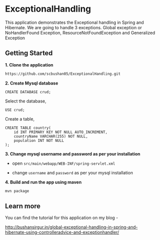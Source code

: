 # ExceptionalHandling
This application demonstrates the Exceptional handling in Spring and Hibernate. We are going to handle 3 exceptions. Global exception or NoHandlerFound Exception, ResourceNotFoundException and Generalized Exception 

## Getting Started

**1. Clone the application**

```bash
https://github.com/scbushan05/ExceptionalHandling.git
```

**2. Create Mysql database**

```
CREATE DATABASE crud;
```

Select the database,

```
USE crud;
```

Create a table,

```
CREATE TABLE country(
	id INT PRIMARY KEY NOT NULL AUTO_INCREMENT,
    countryName VARCHAR(255) NOT NULL,
    population INT NOT NULL
);
```

**3. Change mysql username and password as per your installation**

+ open `src/main/webapp/WEB-INF/spring-servlet.xml`

+ change `username` and `password` as per your mysql installation

**4. Build and run the app using maven**

```bash
mvn package
```

## Learn more

You can find the tutorial for this application on my blog - 

<http://bushansirgur.in/global-exceptional-handling-in-spring-and-hibernate-using-controlleradvice-and-exceptionhandler/>
